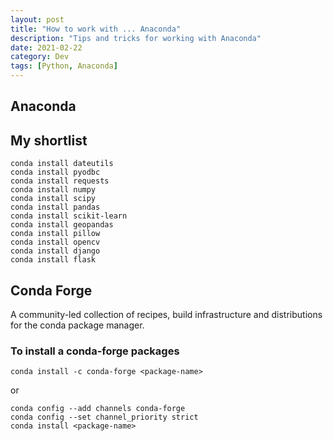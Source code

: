 ```yaml
---
layout: post
title: "How to work with ... Anaconda"
description: "Tips and tricks for working with Anaconda"
date: 2021-02-22
category: Dev
tags: [Python, Anaconda]
---
```


## Anaconda

## My shortlist

```
conda install dateutils
conda install pyodbc
conda install requests
conda install numpy
conda install scipy
conda install pandas
conda install scikit-learn
conda install geopandas
conda install pillow
conda install opencv
conda install django
conda install flask
```

## Conda Forge

A community-led collection of recipes, build infrastructure and distributions for the conda package manager.

### To install a conda-forge packages

```
conda install -c conda-forge <package-name>
```
or
```
conda config --add channels conda-forge
conda config --set channel_priority strict
conda install <package-name>
```

